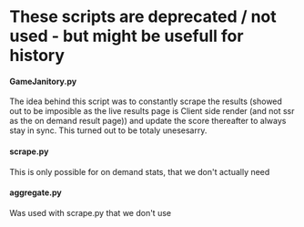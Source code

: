 # These scripts are deprecated / not used - but might be usefull for history

#### GameJanitory.py

The idea behind this script was to constantly scrape the results (showed out to be imposible as the live results page is Client side render (and not ssr as the on demand result page)) and update the score thereafter to always stay in sync. This turned out to be totaly unesesarry.

#### scrape.py

This is only possible for on demand stats, that we don't actually need

#### aggregate.py

Was used with scrape.py that we don't use
